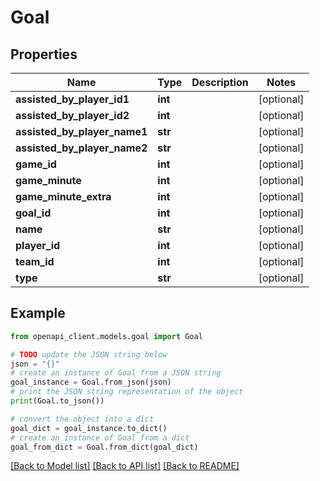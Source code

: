# Goal


## Properties

Name | Type | Description | Notes
------------ | ------------- | ------------- | -------------
**assisted_by_player_id1** | **int** |  | [optional] 
**assisted_by_player_id2** | **int** |  | [optional] 
**assisted_by_player_name1** | **str** |  | [optional] 
**assisted_by_player_name2** | **str** |  | [optional] 
**game_id** | **int** |  | [optional] 
**game_minute** | **int** |  | [optional] 
**game_minute_extra** | **int** |  | [optional] 
**goal_id** | **int** |  | [optional] 
**name** | **str** |  | [optional] 
**player_id** | **int** |  | [optional] 
**team_id** | **int** |  | [optional] 
**type** | **str** |  | [optional] 

## Example

```python
from openapi_client.models.goal import Goal

# TODO update the JSON string below
json = "{}"
# create an instance of Goal from a JSON string
goal_instance = Goal.from_json(json)
# print the JSON string representation of the object
print(Goal.to_json())

# convert the object into a dict
goal_dict = goal_instance.to_dict()
# create an instance of Goal from a dict
goal_from_dict = Goal.from_dict(goal_dict)
```
[[Back to Model list]](../README.md#documentation-for-models) [[Back to API list]](../README.md#documentation-for-api-endpoints) [[Back to README]](../README.md)


